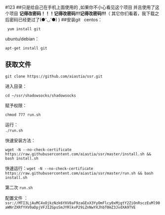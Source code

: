 #123
##只是给自己在手机上面使用的 ,如果你不小心看见这个项目   并且使用了这个项目 
**记得改密码！！！记得改密码!!!记得改密码!!!**（ 其它你们看着，我下载之后密码已经更过了(●'◡'●) )
##安装git  
 centos： 

     yum install git  

ubuntu/debian：  

    apt-get install git  


获取文件
-----
`git clone https://github.com/aiastia/ssr.git`  

进入目录：  

`cd ~/ssr/shadowsocks/shadowsocks`  

赋予权限：  

`chmod 777 run.sh`  
 
运行：  
`./run.sh`    


快速安装方法：

`wget -N --no-check-certificate https://raw.githubusercontent.com/aiastia/ssr/master/install.sh && bash install.sh  `

快速运行：`wget -N --no-check-certificate  https://raw.githubusercontent.com/aiastia/ssr/master/run.sh && bash install.sh`


第二次
`run.sh`

配置文件 ：
`ssr://MTI3LjAuMC4xOjkzNzk6YXV0aF9zaGExX3YyOmFlcy0xMjgtY2ZiOnRsczEuMl90aWNrZXRfYXV0aDpjVFJIZGpsSmJYRlkvP29iZnNwYXJhbT0mZ3JvdXA9TVE`
